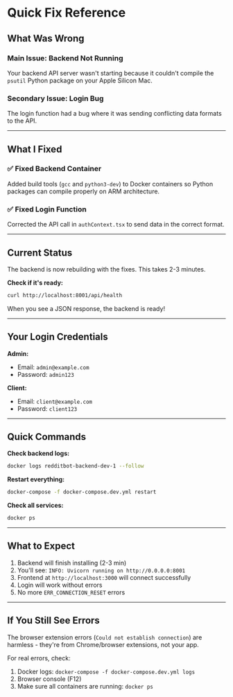 # Quick Fix Reference

## What Was Wrong

### Main Issue: Backend Not Running
Your backend API server wasn't starting because it couldn't compile the `psutil` Python package on your Apple Silicon Mac.

### Secondary Issue: Login Bug
The login function had a bug where it was sending conflicting data formats to the API.

---

## What I Fixed

### ✅ Fixed Backend Container
Added build tools (`gcc` and `python3-dev`) to Docker containers so Python packages can compile properly on ARM architecture.

### ✅ Fixed Login Function
Corrected the API call in `authContext.tsx` to send data in the correct format.

---

## Current Status

The backend is now rebuilding with the fixes. This takes 2-3 minutes.

**Check if it's ready:**
```bash
curl http://localhost:8001/api/health
```

When you see a JSON response, the backend is ready!

---

## Your Login Credentials

**Admin:**
- Email: `admin@example.com`
- Password: `admin123`

**Client:**
- Email: `client@example.com`  
- Password: `client123`

---

## Quick Commands

**Check backend logs:**
```bash
docker logs redditbot-backend-dev-1 --follow
```

**Restart everything:**
```bash
docker-compose -f docker-compose.dev.yml restart
```

**Check all services:**
```bash
docker ps
```

---

## What to Expect

1. Backend will finish installing (2-3 min)
2. You'll see: `INFO: Uvicorn running on http://0.0.0.0:8001`
3. Frontend at `http://localhost:3000` will connect successfully
4. Login will work without errors
5. No more `ERR_CONNECTION_RESET` errors

---

## If You Still See Errors

The browser extension errors (`Could not establish connection`) are harmless - they're from Chrome/browser extensions, not your app.

For real errors, check:
1. Docker logs: `docker-compose -f docker-compose.dev.yml logs`
2. Browser console (F12)
3. Make sure all containers are running: `docker ps`
